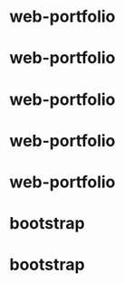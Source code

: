 # web-portfolio
# web-portfolio
# web-portfolio
# web-portfolio
# web-portfolio
# bootstrap
# bootstrap
